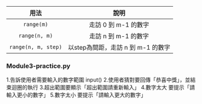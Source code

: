 | 用法 | 說明 |
|:---:|:---:|
| `range(m)` | 走訪 0 到 m-1 的數字 |
| `range(n, m)` | 走訪 n 到 m-1 的數字  |
| `range(n, m, step)` | 以step為間距，走訪 n 到 m-1 的數字 |

### Module3-practice.py
1.告訴使用者需要輸入的數字範圍 input()
2.使用者猜對要回傳「恭喜中獎」，並結束迴圈的執行
3.超出範圍要顯示「超出範圍請重新輸入」
4.數字太大 要提示「請輸入更小的數字」
5.數字太小 要提示「請輸入更大的數字」